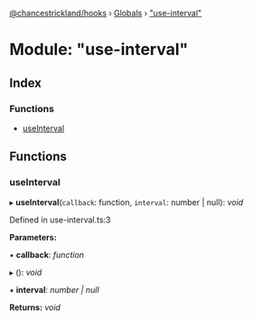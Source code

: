 [@chancestrickland/hooks](../README.md) › [Globals](../globals.md) › ["use-interval"](_use_interval_.md)

# Module: "use-interval"

## Index

### Functions

* [useInterval](_use_interval_.md#useinterval)

## Functions

###  useInterval

▸ **useInterval**(`callback`: function, `interval`: number | null): *void*

Defined in use-interval.ts:3

**Parameters:**

▪ **callback**: *function*

▸ (): *void*

▪ **interval**: *number | null*

**Returns:** *void*
